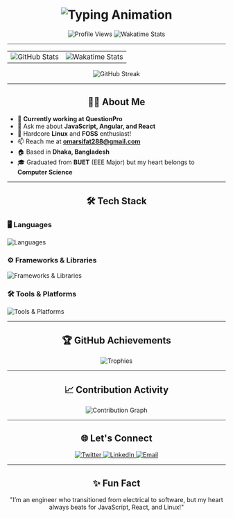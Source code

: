 <h1 align="center">
  <img src="https://readme-typing-svg.herokuapp.com?font=Fira+Code&size=30&duration=4000&pause=500&color=81A1C1&center=true&vCenter=true&width=700&lines=Hello+World!+I'm+Sifat.;Frontend+Developer+from+Bangladesh.;Linux+%26+FOSS+Enthusiast.;Passionate+about+JavaScript+%26+React!" alt="Typing Animation" />
</h1>

<p align="center">
  <img src="https://komarev.com/ghpvc/?username=mahi160&label=Profile+Views&color=81A1C1&style=flat" alt="Profile Views" />
  <img src="https://wakatime.com/badge/user/88e59008-5816-4f84-8871-f678c33d1ae3.svg" alt="Wakatime Stats" />
</p>

---

<div align="center">
  <table>
    <tr>
      <td>
        <img src="https://github-readme-stats.vercel.app/api?username=mahi160&show_icons=true&locale=en&theme=nord&hide_border=true&count_private=true" alt="GitHub Stats" />
      </td>
      <td>
        <img src="https://github-readme-stats.vercel.app/api/wakatime/?username=mahi160&theme=nord&hide_border=true&layout=compact" alt="Wakatime Stats" />
      </td>
    </tr>
  </table>
</div>

<div align="center">
  <img src="https://github-readme-streak-stats.herokuapp.com/?user=mahi160&theme=nord&hide_border=true" alt="GitHub Streak" />
</div>

---

<h2 align="center">👨‍💻 About Me</h2>

- 🏢 **Currently working at QuestionPro**  
- 💬 Ask me about **JavaScript, Angular, and React**  
- 🐧 Hardcore **Linux** and **FOSS** enthusiast!  
- 📫 Reach me at **omarsifat288@gmail.com**  
- 🏠 Based in **Dhaka, Bangladesh**  
- 🎓 Graduated from **BUET** (EEE Major) but my heart belongs to **Computer Science**  

---

<h2 align="center">🛠️ Tech Stack</h2>

### 🖥️ Languages
<p>
  <img src="https://skillicons.dev/icons?i=js,ts,html,css,sass,bash,python,rust,go" alt="Languages" />
</p>

### ⚙️ Frameworks & Libraries
<p>
  <img src="https://skillicons.dev/icons?i=react,angular,svelte,tailwind,shadcn,reactNative" alt="Frameworks & Libraries" />
</p>

### 🛠️ Tools & Platforms
<p>
  <img src="https://skillicons.dev/icons?i=docker,linux,arch,git,figma,vscode,neovim,jira" alt="Tools & Platforms" />
</p>

---

<h2 align="center">🏆 GitHub Achievements</h2>

<p align="center">
  <img src="https://github-profile-trophy.vercel.app/?username=mahi160&theme=nord&margin-w=15&margin-h=15&no-bg=true&no-frame=true" alt="Trophies" />
</p>

---

<h2 align="center">📈 Contribution Activity</h2>

<p align="center">
  <img src="https://github-readme-activity-graph.vercel.app/graph?username=mahi160&theme=nord&hide_border=true" alt="Contribution Graph" />
</p>

---

<h2 align="center">🌐 Let's Connect</h2>

<p align="center">
  <a href="https://twitter.com/mahi160" target="_blank">
    <img src="https://img.shields.io/twitter/follow/mahi160?logo=twitter&style=for-the-badge&color=81A1C1" alt="Twitter" />
  </a>
  <a href="https://linkedin.com/in/salauddin-sifat" target="_blank">
    <img src="https://img.shields.io/badge/-LinkedIn-81A1C1?style=for-the-badge&logo=linkedin" alt="LinkedIn" />
  </a>
  <a href="mailto:omarsifat288@gmail.com" target="_blank">
    <img src="https://img.shields.io/badge/-Email-ECEFF4?style=for-the-badge&logo=gmail&logoColor=BF616A" alt="Email" />
  </a>
</p>

---

<h2 align="center">✨ Fun Fact</h2>

<p align="center">"I’m an engineer who transitioned from electrical to software, but my heart always beats for JavaScript, React, and Linux!"</p>
